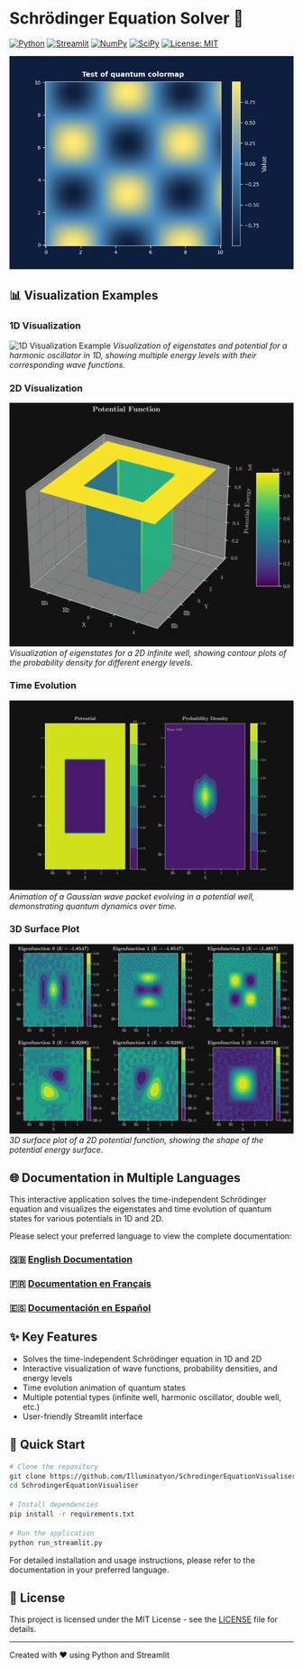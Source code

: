 # Schrödinger Equation Solver 🔬

[![Python](https://img.shields.io/badge/Python-3.7+-blue.svg)](https://www.python.org/downloads/)
[![Streamlit](https://img.shields.io/badge/Streamlit-1.0+-red.svg)](https://streamlit.io/)
[![NumPy](https://img.shields.io/badge/NumPy-1.20+-green.svg)](https://numpy.org/)
[![SciPy](https://img.shields.io/badge/SciPy-1.7+-yellow.svg)](https://scipy.org/)
[![License: MIT](https://img.shields.io/badge/License-MIT-purple.svg)](https://opensource.org/licenses/MIT)

![Application Screenshot](test_colormap_registration.png)

## 📊 Visualization Examples

### 1D Visualization
![1D Visualization Example](images/1d_example.png)
*Visualization of eigenstates and potential for a harmonic oscillator in 1D, showing multiple energy levels with their corresponding wave functions.*

### 2D Visualization
![2D Visualization Example](images/9888097c23b8e5c2824aec468539287b3be3600a0f74890234bf1e8a.png)
*Visualization of eigenstates for a 2D infinite well, showing contour plots of the probability density for different energy levels.*

### Time Evolution
![Time Evolution Animation](images/3ba05eaee105a4f7fee19dbd21bac133cc509da45857f0770930fb9c.gif)
*Animation of a Gaussian wave packet evolving in a potential well, demonstrating quantum dynamics over time.*

### 3D Surface Plot
![3D Surface Plot](images/e33246c98d78151748bf603b55ee3b883396913540876c53241adc4e.png)
*3D surface plot of a 2D potential function, showing the shape of the potential energy surface.*

## 🌐 Documentation in Multiple Languages

This interactive application solves the time-independent Schrödinger equation and visualizes the eigenstates and time evolution of quantum states for various potentials in 1D and 2D.

Please select your preferred language to view the complete documentation:

### 🇬🇧 [English Documentation](docs/README.en.md)

### 🇫🇷 [Documentation en Français](docs/README.fr.md)

### 🇪🇸 [Documentación en Español](docs/README.es.md)

## ✨ Key Features

- Solves the time-independent Schrödinger equation in 1D and 2D
- Interactive visualization of wave functions, probability densities, and energy levels
- Time evolution animation of quantum states
- Multiple potential types (infinite well, harmonic oscillator, double well, etc.)
- User-friendly Streamlit interface

## 🚀 Quick Start

```bash
# Clone the repository
git clone https://github.com/Illuminatyon/SchrodingerEquationVisualiser.git
cd SchrodingerEquationVisualiser

# Install dependencies
pip install -r requirements.txt

# Run the application
python run_streamlit.py
```

For detailed installation and usage instructions, please refer to the documentation in your preferred language.

## 📄 License

This project is licensed under the MIT License - see the [LICENSE](LICENSE) file for details.

---

Created with ❤️ using Python and Streamlit